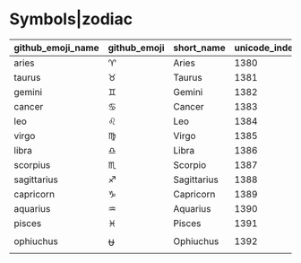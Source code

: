 # Symbols|zodiac

|github_emoji_name|github_emoji|short_name|unicode_index|
|---|---|---|---|
|aries|:aries:|Aries|1380|
|taurus|:taurus:|Taurus|1381|
|gemini|:gemini:|Gemini|1382|
|cancer|:cancer:|Cancer|1383|
|leo|:leo:|Leo|1384|
|virgo|:virgo:|Virgo|1385|
|libra|:libra:|Libra|1386|
|scorpius|:scorpius:|Scorpio|1387|
|sagittarius|:sagittarius:|Sagittarius|1388|
|capricorn|:capricorn:|Capricorn|1389|
|aquarius|:aquarius:|Aquarius|1390|
|pisces|:pisces:|Pisces|1391|
|ophiuchus|:ophiuchus:|Ophiuchus|1392|
